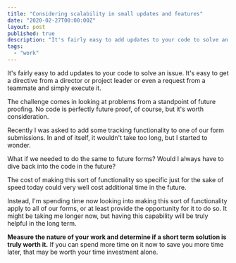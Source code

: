 ```yaml
---
title: "Considering scalability in small updates and features"
date: "2020-02-27T00:00:00Z"
layout: post
published: true
description: "It's fairly easy to add updates to your code to solve an issue. It's easy to get a directive from a director or project leader or even a request from a teammate and simply execute it. The challenge comes in looking at problems from a standpoint of future proofing."
tags:
  - "work"
---
```


It's fairly easy to add updates to your code to solve an issue. It's easy to get a directive from a director or project leader or even a request from a teammate and simply execute it. 

The challenge comes in looking at problems from a standpoint of future proofing. No code is perfectly future proof, of course, but it's worth consideration. 

Recently I was asked to add some tracking functionality to one of our form submissions. In and of itself, it wouldn't take too long, but I started to wonder.

What if we needed to do the same to future forms? Would I always have to dive back into the code in the future? 

The cost of making this sort of functionality so specific just for the sake of speed today could very well cost additional time in the future.

Instead, I'm spending time now looking into making this sort of functionality apply to all of our forms, or at least provide the opportunity for it to do so. It might be taking me longer now, but having this capability will be truly helpful in the long term. 

**Measure the nature of your work and determine if a short term solution is truly worth it.** If you can spend more time on it now to save you more time later, that may be worth your time investment alone.